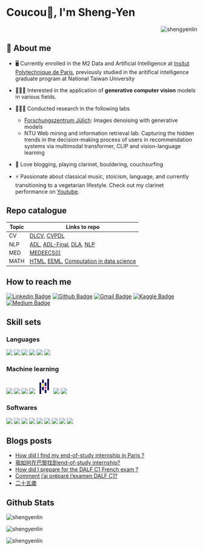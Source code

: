 <h1 align="left">Coucou👋, I'm Sheng-Yen</h1>

<p align="right"> <img src="https://komarev.com/ghpvc/?username=shengyenlin&label=Profile%20views&color=0e75b6&style=flat" alt="shengyenlin" /> </p>

## :book: About me

- 🖥 Currently enrolled in the M2 Data and Artificial Intelligence at [Insitut Polytechnique de Paris](https://www.ip-paris.fr/), previously studied in the aritifical intelligence graduate program at National Taiwan University
- 🧑🏼‍💻 Interested in the application of **generative computer vision** models in various fields.

- 🧑🏼‍🔬 Conducted research in the following labs
    - [Forschungszentrum Jülich](https://www.fz-juelich.de/de): Images denoising with generative models
    - NTU Web mining and information retrieval lab: Capturing the hidden trends in the decision-making process of users in recommendation systems via multimodal transformer, CLIP and vision-language learning


- 💫 Love blogging, playing clarinet, bouldering, couchsurfing 

- ⚡ Passionate about classical music, stoicism, language, and currently transitioning to a vegetarian lifestyle. Check out my clarinet performance on [Youtube](https://www.youtube.com/playlist?list=PLhyJ8UTuqvF6Imd5iRL9TFxVs2-0tzpxE).

<left>

## Repo catalogue
|       Topic          | Links to repo |
|---|---|
|       CV          |  [DLCV](https://github.com/shengyenlin/Deep-learning-computer-vision-2022-Fall), [CVPDL](https://github.com/shengyenlin/Computer-vision-practice-with-deep-learning-2023-Spring) |  
|       NLP          | [ADL](https://github.com/shengyenlin/Advanced-deep-learning-natural-language-processing-2022-Fall), [ADL-Final](https://github.com/shengyenlin/Advanced-deep-learning-final-project-2022-Fall), [DLA](https://github.com/shengyenlin/Deep-learning-application-NLP-2021-Fall), [NLP](https://github.com/shengyenlin/Natural-Language-Processing-2023-Spring)  |  
|       MED          |  [MEDEECS(I)](https://github.com/shengyenlin/MEDEECS-I-2022-Fall) | 
|       MATH         |  [HTML](https://github.com/shengyenlin/Machine-Learning-HTML-2021-Fall), [EEML](https://github.com/shengyenlin/Machine-Learning-EEML-2021-Fall), [Computation in data science](https://github.com/shengyenlin/Computation-In-Data-Science-2021-Fall) | 
</left>

## How to reach me

[![Linkedin Badge](https://img.shields.io/badge/-shangyenglin-0072b1?style=flat&logo=Linkedin&logoColor=white&link=https://www.linkedin.com/in/shangyenglin/)](https://www.linkedin.com/in/shangyenglin/) 
[![Github Badge](https://img.shields.io/badge/-shengyenlin-grey?style=flat&logo=github&logoColor=white&link=https://github.com/shengyenlin/)](https://www.github.com/shengyenlin/) 
[![Gmail Badge](https://img.shields.io/badge/-shengyenlin0501@gmail.com-c14438?style=flat&logo=Gmail&logoColor=white&link=mailto:shengyenlin0501@gmail.com)](mailto:shengyenlin0501@gmail.com) [![Kaggle Badge](https://img.shields.io/badge/kaggle-%2344BAE8.svg?&style=for-the-badge&logo=kaggle&logoColor=white)](https://www.kaggle.com/martinshengyenlin)
[![Medium Badge](https://img.shields.io/badge/medium-%23292929.svg?&style=for-the-badge&logo=medium&logoColor=white)](https://medium.com/martins-blog)

## Skill sets  

### Languages
<code><img height="40" src="https://profilinator.rishav.dev/skills-assets/c-original.svg"></code>
<code><img height="40" src="https://profilinator.rishav.dev/skills-assets/cplusplus-original.svg"></code>
<code><img height="40" src="https://profilinator.rishav.dev/skills-assets/python-original.svg"></code>
<code><img height="40" src="https://profilinator.rishav.dev/skills-assets/r.svg"></code>
<code><img height="40" src="https://profilinator.rishav.dev/skills-assets/mysql-original-wordmark.svg"></code>
<code><img height="40" src="https://profilinator.rishav.dev/skills-assets/postgresql-original-wordmark.svg"></code>

### Machine learning

<code><img height="40" src="https://profilinator.rishav.dev/skills-assets/opencv-icon.svg"></code>
<code><img height="40" src="https://profilinator.rishav.dev/skills-assets/keras.png"></code>
<code><img height="40" src="https://profilinator.rishav.dev/skills-assets/tensorflow-icon.svg"></code>
<code><img height="40" src="https://profilinator.rishav.dev/skills-assets/pytorch-icon.svg"></code>
<code><img height="40" src="https://raw.githubusercontent.com/devicons/devicon/2ae2a900d2f041da66e950e4d48052658d850630/icons/pandas/pandas-original.svg"></code>
<code><img height="40" src="https://upload.wikimedia.org/wikipedia/commons/0/05/Scikit_learn_logo_small.svg"></code>
<code><img height="40" src="https://seaborn.pydata.org/_images/logo-mark-lightbg.svg"></code>

### Softwares

<code><img height="40" src="https://profilinator.rishav.dev/skills-assets/microsoft_azure-icon.svg"></code>
<code><img height="40" src="https://profilinator.rishav.dev/skills-assets/linux-original.svg"></code>
<code><img height="40" src="https://profilinator.rishav.dev/skills-assets/docker-original-wordmark.svg"></code>
<code><img height="40" src="https://profilinator.rishav.dev/skills-assets/google_cloud-icon.svg"></code>
<code><img height="40" src="https://profilinator.rishav.dev/skills-assets/apache_hadoop-icon.svg"></code>
<code><img height="40" src="https://profilinator.rishav.dev/skills-assets/amazonwebservices-original-wordmark.svg"></code>
<code><img height="40" src="https://profilinator.rishav.dev/skills-assets/git-scm-icon.svg"></code>
<code><img height="40" src="https://profilinator.rishav.dev/skills-assets/powershell.png"></code>
<code><img height="40" src="https://profilinator.rishav.dev/skills-assets/gnu_bash-icon.svg"></code>

## Blogs posts
<!-- BLOG-POST-LIST:START -->
- [How did I find my end-of-study internship in Paris ?](https://medium.com/martins-blog/how-did-i-find-my-end-of-study-internship-in-paris-c5a7d2b29050?source=rss-21598c897135------2)
- [我如何在巴黎找到end-of-study internship?](https://medium.com/martins-blog/%E6%88%91%E5%A6%82%E4%BD%95%E5%9C%A8%E5%B7%B4%E9%BB%8E%E6%89%BE%E5%88%B0end-of-study-internship-de23d5104d08?source=rss-21598c897135------2)
- [How did I prepare for the DALF C1 French exam ?](https://medium.com/martins-blog/how-did-i-prepare-for-the-dalf-c1-french-exam-09f8bdd4ea2c?source=rss-21598c897135------2)
- [Comment j’ai préparé l’examen DALF C1?](https://medium.com/martins-blog/comment-jai-pr%C3%A9par%C3%A9-l-examen-dalf-c1-8a1bd2dbda86?source=rss-21598c897135------2)
- [二十五歲](https://medium.com/martins-blog/25%E6%AD%B2-c162ed52adc3?source=rss-21598c897135------2)
<!-- BLOG-POST-LIST:END -->

## Github Stats
<p><img src="https://github-readme-stats.vercel.app/api/top-langs?username=shengyenlin&show_icons=true&locale=en&layout=compact" alt="shengyenlin" />

<p><img src="https://github-readme-stats.vercel.app/api?username=shengyenlin&show_icons=true&locale=en" alt="shengyenlin"/>

<p><img src="https://github-readme-streak-stats.herokuapp.com/?user=shengyenlin&" alt="shengyenlin"/>

